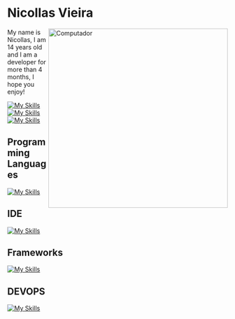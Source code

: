 # Nicollas Vieira
<img src="https://github.com/EvanderInacio/EvanderInacio/blob/main/images/computer-illustration.png" min-width="400px" max-width="450px" width="410px" align="right" alt="Computador">

My name is Nicollas, I am 14 years old and I am a developer for more than 4 months, I hope you enjoy!

[![My Skills](https://skillicons.dev/icons?i=twitter)](https://skillicons.dev)
[![My Skills](https://skillicons.dev/icons?i=linkedin)](https://skillicons.dev)
[![My Skills](https://skillicons.dev/icons?i=discord)](https://skillicons.dev)


## Programming Languages

[![My Skills](https://skillicons.dev/icons?i=js,html,css)](https://skillicons.dev)

## IDE

[![My Skills](https://skillicons.dev/icons?i=vscode)](https://skillicons.dev)

## Frameworks

[![My Skills](https://skillicons.dev/icons?i=nodejs)](https://skillicons.dev)

## DEVOPS

[![My Skills](https://skillicons.dev/icons?i=netlify)](https://skillicons.dev)







